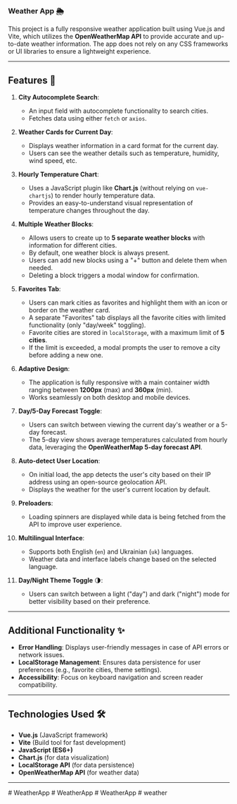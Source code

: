 ### Weather App 🌦️

This project is a fully responsive weather application built using Vue.js and Vite, which utilizes the **OpenWeatherMap API** to provide accurate and up-to-date weather information. The app does not rely on any CSS frameworks or UI libraries to ensure a lightweight experience.

---

## Features 🚀

1. **City Autocomplete Search**:

   - An input field with autocomplete functionality to search cities.
   - Fetches data using either `fetch` or `axios`.

2. **Weather Cards for Current Day**:

   - Displays weather information in a card format for the current day.
   - Users can see the weather details such as temperature, humidity, wind speed, etc.

3. **Hourly Temperature Chart**:

   - Uses a JavaScript plugin like **Chart.js** (without relying on `vue-chartjs`) to render hourly temperature data.
   - Provides an easy-to-understand visual representation of temperature changes throughout the day.

4. **Multiple Weather Blocks**:

   - Allows users to create up to **5 separate weather blocks** with information for different cities.
   - By default, one weather block is always present.
   - Users can add new blocks using a "+" button and delete them when needed.
   - Deleting a block triggers a modal window for confirmation.

5. **Favorites Tab**:

   - Users can mark cities as favorites and highlight them with an icon or border on the weather card.
   - A separate "Favorites" tab displays all the favorite cities with limited functionality (only "day/week" toggling).
   - Favorite cities are stored in `localStorage`, with a maximum limit of **5 cities**.
   - If the limit is exceeded, a modal prompts the user to remove a city before adding a new one.

6. **Adaptive Design**:

   - The application is fully responsive with a main container width ranging between **1200px** (max) and **360px** (min).
   - Works seamlessly on both desktop and mobile devices.

7. **Day/5-Day Forecast Toggle**:

   - Users can switch between viewing the current day's weather or a 5-day forecast.
   - The 5-day view shows average temperatures calculated from hourly data, leveraging the **OpenWeatherMap 5-day forecast API**.

8. **Auto-detect User Location**:

   - On initial load, the app detects the user's city based on their IP address using an open-source geolocation API.
   - Displays the weather for the user's current location by default.

9. **Preloaders**:

   - Loading spinners are displayed while data is being fetched from the API to improve user experience.

10. **Multilingual Interface**:

    - Supports both English (`en`) and Ukrainian (`uk`) languages.
    - Weather data and interface labels change based on the selected language.

11. **Day/Night Theme Toggle** 🌗:
    - Users can switch between a light ("day") and dark ("night") mode for better visibility based on their preference.

---

## Additional Functionality ✨

- **Error Handling**: Displays user-friendly messages in case of API errors or network issues.
- **LocalStorage Management**: Ensures data persistence for user preferences (e.g., favorite cities, theme settings).
- **Accessibility**: Focus on keyboard navigation and screen reader compatibility.

---

## Technologies Used 🛠️

- **Vue.js** (JavaScript framework)
- **Vite** (Build tool for fast development)
- **JavaScript (ES6+)**
- **Chart.js** (for data visualization)
- **LocalStorage API** (for data persistence)
- **OpenWeatherMap API** (for weather data)

---
#   W e a t h e r A p p  
 #   W e a t h e r A p p  
 #   W e a t h e r A p p  
 #   w e a t h e r  
 